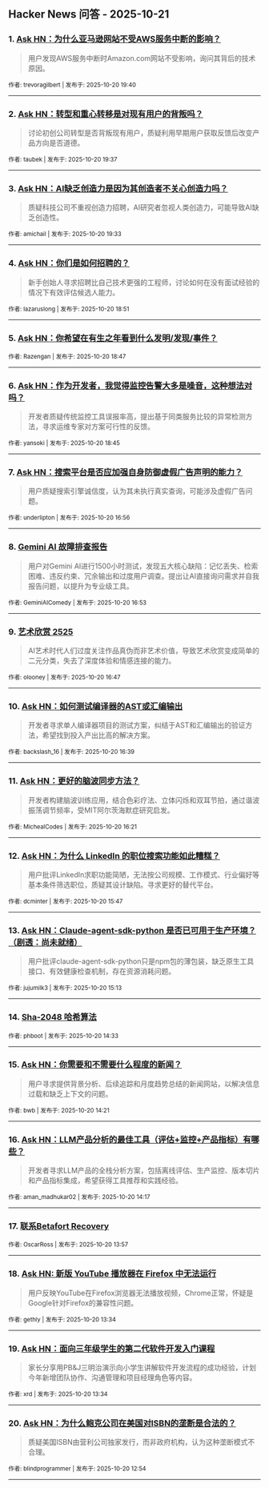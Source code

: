 ## Hacker News 问答 - 2025-10-21


### 1. [Ask HN：为什么亚马逊网站不受AWS服务中断的影响？](https://news.ycombinator.com/item?id=45648272)
> 用户发现AWS服务中断时Amazon.com网站不受影响，询问其背后的技术原因。

<sub>作者: trevoragilbert | 发布于: 2025-10-20 19:40</sub>

---

### 2. [Ask HN：转型和重心转移是对现有用户的背叛吗？](https://news.ycombinator.com/item?id=45648236)
> 讨论初创公司转型是否背叛现有用户，质疑利用早期用户获取反馈后改变产品方向是否道德。

<sub>作者: taubek | 发布于: 2025-10-20 19:37</sub>

---

### 3. [Ask HN：AI缺乏创造力是因为其创造者不关心创造力吗？](https://news.ycombinator.com/item?id=45648187)
> 质疑科技公司不重视创造力招聘，AI研究者忽视人类创造力，可能导致AI缺乏创造性。

<sub>作者: amichail | 发布于: 2025-10-20 19:33</sub>

---

### 4. [Ask HN：你们是如何招聘的？](https://news.ycombinator.com/item?id=45647676)
> 新手创始人寻求招聘比自己技术更强的工程师，讨论如何在没有面试经验的情况下有效评估候选人能力。

<sub>作者: lazaruslong | 发布于: 2025-10-20 18:51</sub>

---

### 5. [Ask HN：你希望在有生之年看到什么发明/发现/事件？](https://news.ycombinator.com/item?id=45647612)

<sub>作者: Razengan | 发布于: 2025-10-20 18:47</sub>

---

### 6. [Ask HN：作为开发者，我觉得监控告警大多是噪音，这种想法对吗？](https://news.ycombinator.com/item?id=45647577)
> 开发者质疑传统监控工具误报率高，提出基于同类服务比较的异常检测方法，寻求运维专家对方案可行性的反馈。

<sub>作者: yansoki | 发布于: 2025-10-20 18:45</sub>

---

### 7. [Ask HN：搜索平台是否应加强自身防御虚假广告声明的能力？](https://news.ycombinator.com/item?id=45646177)
> 用户质疑搜索引擎诚信度，认为其未执行真实查询，可能涉及虚假广告问题。

<sub>作者: underlipton | 发布于: 2025-10-20 16:56</sub>

---

### 8. [Gemini AI 故障排查报告](https://news.ycombinator.com/item?id=45646136)
> 用户对Gemini AI进行1500小时测试，发现五大核心缺陷：记忆丢失、检索困难、违反约束、冗余输出和过度用户调查。提出让AI直接询问需求并自我报告问题，以提升为专业级工具。

<sub>作者: GeminiAIComedy | 发布于: 2025-10-20 16:53</sub>

---

### 9. [艺术欣赏 2525](https://news.ycombinator.com/item?id=45646022)
> AI艺术时代人们过度关注作品真伪而非艺术价值，导致艺术欣赏变成简单的二元分类，失去了深度体验和情感连接的能力。

<sub>作者: olooney | 发布于: 2025-10-20 16:47</sub>

---

### 10. [Ask HN：如何测试编译器的AST或汇编输出](https://news.ycombinator.com/item?id=45645892)
> 开发者寻求单人编译器项目的测试方案，纠结于AST和汇编输出的验证方法，希望找到投入产出比高的解决方案。

<sub>作者: backslash_16 | 发布于: 2025-10-20 16:39</sub>

---

### 11. [Ask HN：更好的脑波同步方法？](https://news.ycombinator.com/item?id=45645675)
> 开发者构建脑波训练应用，结合色彩疗法、立体闪烁和双耳节拍，通过谐波振荡调节频率，受MIT阿尔茨海默症研究启发。

<sub>作者: MichealCodes | 发布于: 2025-10-20 16:21</sub>

---

### 12. [Ask HN：为什么 LinkedIn 的职位搜索功能如此糟糕？](https://news.ycombinator.com/item?id=45645245)
> 用户批评LinkedIn求职功能简陋，无法按公司规模、工作模式、行业偏好等基本条件筛选职位，质疑其设计缺陷。寻求更好的替代平台。

<sub>作者: dcminter | 发布于: 2025-10-20 15:47</sub>

---

### 13. [Ask HN：Claude-agent-sdk-python 是否已可用于生产环境？（剧透：尚未就绪）](https://news.ycombinator.com/item?id=45644862)
> 用户批评claude-agent-sdk-python只是npm包的薄包装，缺乏原生工具接口、有效健康检查机制，存在资源消耗问题。

<sub>作者: jujumilk3 | 发布于: 2025-10-20 15:13</sub>

---

### 14. [Sha-2048 哈希算法](https://news.ycombinator.com/item?id=45644351)

<sub>作者: phboot | 发布于: 2025-10-20 14:33</sub>

---

### 15. [Ask HN：你需要和不需要什么程度的新闻？](https://news.ycombinator.com/item?id=45644215)
> 用户寻求提供背景分析、后续追踪和月度趋势总结的新闻网站，以解决信息过载和缺乏上下文的问题。

<sub>作者: bwb | 发布于: 2025-10-20 14:21</sub>

---

### 16. [Ask HN：LLM产品分析的最佳工具（评估+监控+产品指标）有哪些？](https://news.ycombinator.com/item?id=45644172)
> 开发者寻求LLM产品的全栈分析方案，包括离线评估、生产监控、版本切片和产品指标集成，希望获得工具推荐和实践经验。

<sub>作者: aman_madhukar02 | 发布于: 2025-10-20 14:17</sub>

---

### 17. [联系Betafort Recovery](https://news.ycombinator.com/item?id=45644007)

<sub>作者: OscarRoss | 发布于: 2025-10-20 13:57</sub>

---

### 18. [Ask HN: 新版 YouTube 播放器在 Firefox 中无法运行](https://news.ycombinator.com/item?id=45643726)
> 用户反映YouTube在Firefox浏览器无法播放视频，Chrome正常，怀疑是Google针对Firefox的兼容性问题。

<sub>作者: gethly | 发布于: 2025-10-20 13:34</sub>

---

### 19. [Ask HN：面向三年级学生的第二代软件开发入门课程](https://news.ycombinator.com/item?id=45643716)
> 家长分享用PB&J三明治演示向小学生讲解软件开发流程的成功经验，计划今年新增团队协作、沟通管理和项目经理角色等内容。

<sub>作者: xrd | 发布于: 2025-10-20 13:34</sub>

---

### 20. [Ask HN：为什么鲍克公司在美国对ISBN的垄断是合法的？](https://news.ycombinator.com/item?id=45643352)
> 质疑美国ISBN由营利公司独家发行，而非政府机构，认为这种垄断模式不合理。

<sub>作者: blindprogrammer | 发布于: 2025-10-20 12:54</sub>

---
